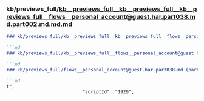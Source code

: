 ### kb/previews_full/kb__previews_full__kb__previews_full__kb__previews_full__flows__personal_account@guest.har.part038.md.part002.md.md.md

```md
### kb/previews_full/kb__previews_full__kb__previews_full__flows__personal_account@guest.har.part038.md.part002.md.md

```md
### kb/previews_full/kb__previews_full__flows__personal_account@guest.har.part038.md.part002.md

```md
### kb/previews_full/flows__personal_account@guest.har.part038.md (part 002)

```md
t",
                            "scriptId": "1929",
    
```

```

```

```

```
